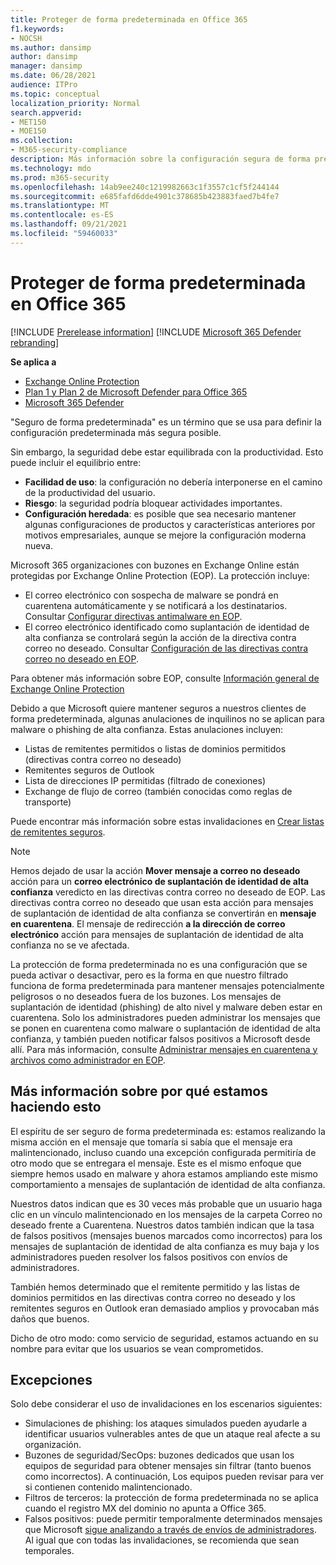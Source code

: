 ```yaml
---
title: Proteger de forma predeterminada en Office 365
f1.keywords:
- NOCSH
ms.author: dansimp
author: dansimp
manager: dansimp
ms.date: 06/28/2021
audience: ITPro
ms.topic: conceptual
localization_priority: Normal
search.appverid:
- MET150
- MOE150
ms.collection:
- M365-security-compliance
description: Más información sobre la configuración segura de forma predeterminada en Exchange Online Protection (EOP)
ms.technology: mdo
ms.prod: m365-security
ms.openlocfilehash: 14ab9ee240c1219982663c1f3557c1cf5f244144
ms.sourcegitcommit: e685fafd6dde4901c378685b423883faed7b4fe7
ms.translationtype: MT
ms.contentlocale: es-ES
ms.lasthandoff: 09/21/2021
ms.locfileid: "59460033"
---
```

# <a name="secure-by-default-in-office-365"></a>Proteger de forma predeterminada en Office 365

[!INCLUDE [Prerelease information](../includes/prerelease.md)]
[!INCLUDE [Microsoft 365 Defender rebranding](../includes/microsoft-defender-for-office.md)]

**Se aplica a**
- [Exchange Online Protection](exchange-online-protection-overview.md)
- [Plan 1 y Plan 2 de Microsoft Defender para Office 365](defender-for-office-365.md)
- [Microsoft 365 Defender](../defender/microsoft-365-defender.md)

"Seguro de forma predeterminada" es un término que se usa para definir la configuración predeterminada más segura posible.

Sin embargo, la seguridad debe estar equilibrada con la productividad. Esto puede incluir el equilibrio entre:

- **Facilidad de uso**: la configuración no debería interponerse en el camino de la productividad del usuario.
- **Riesgo**: la seguridad podría bloquear actividades importantes.
- **Configuración heredada**: es posible que sea necesario mantener algunas configuraciones de productos y características anteriores por motivos empresariales, aunque se mejore la configuración moderna nueva.

Microsoft 365 organizaciones con buzones en Exchange Online están protegidas por Exchange Online Protection (EOP). La protección incluye:

- El correo electrónico con sospecha de malware se pondrá en cuarentena automáticamente y se notificará a los destinatarios. Consultar [Configurar directivas antimalware en EOP](configure-anti-malware-policies.md).
- El correo electrónico identificado como suplantación de identidad de alta confianza se controlará según la acción de la directiva contra correo no deseado. Consultar [Configuración de las directivas contra correo no deseado en EOP](configure-your-spam-filter-policies.md).

Para obtener más información sobre EOP, consulte [Información general de Exchange Online Protection](exchange-online-protection-overview.md)

Debido a que Microsoft quiere mantener seguros a nuestros clientes de forma predeterminada, algunas anulaciones de inquilinos no se aplican para malware o phishing de alta confianza. Estas anulaciones incluyen:

- Listas de remitentes permitidos o listas de dominios permitidos (directivas contra correo no deseado)
- Remitentes seguros de Outlook
- Lista de direcciones IP permitidas (filtrado de conexiones)
- Exchange de flujo de correo (también conocidas como reglas de transporte)

Puede encontrar más información sobre estas invalidaciones en [Crear listas de remitentes seguros](create-safe-sender-lists-in-office-365.md).

> [!NOTE]
> Hemos dejado de usar la acción **Mover mensaje a correo no deseado** acción para un **correo electrónico de suplantación de identidad de alta confianza** veredicto en las directivas contra correo no deseado de EOP. Las directivas contra correo no deseado que usan esta acción para mensajes de suplantación de identidad de alta confianza se convertirán en **mensaje en cuarentena**. El mensaje de redirección **a la dirección de correo electrónico** acción para mensajes de suplantación de identidad de alta confianza no se ve afectada.

La protección de forma predeterminada no es una configuración que se pueda activar o desactivar, pero es la forma en que nuestro filtrado funciona de forma predeterminada para mantener mensajes potencialmente peligrosos o no deseados fuera de los buzones. Los mensajes de suplantación de identidad (phishing) de alto nivel y malware deben estar en cuarentena. Solo los administradores pueden administrar los mensajes que se ponen en cuarentena como malware o suplantación de identidad de alta confianza, y también pueden notificar falsos positivos a Microsoft desde allí. Para más información, consulte [Administrar mensajes en cuarentena y archivos como administrador en EOP](manage-quarantined-messages-and-files.md).

## <a name="more-on-why-were-doing-this"></a>Más información sobre por qué estamos haciendo esto

El espíritu de ser seguro de forma predeterminada es: estamos realizando la misma acción en el mensaje que tomaría si sabía que el mensaje era malintencionado, incluso cuando una excepción configurada permitiría de otro modo que se entregara el mensaje. Este es el mismo enfoque que siempre hemos usado en malware y ahora estamos ampliando este mismo comportamiento a mensajes de suplantación de identidad de alta confianza.

Nuestros datos indican que es 30 veces más probable que un usuario haga clic en un vínculo malintencionado en los mensajes de la carpeta Correo no deseado frente a Cuarentena. Nuestros datos también indican que la tasa de falsos positivos (mensajes buenos marcados como incorrectos) para los mensajes de suplantación de identidad de alta confianza es muy baja y los administradores pueden resolver los falsos positivos con envíos de administradores.

También hemos determinado que el remitente permitido y las listas de dominios permitidos en las directivas contra correo no deseado y los remitentes seguros en Outlook eran demasiado amplios y provocaban más daños que buenos.

Dicho de otro modo: como servicio de seguridad, estamos actuando en su nombre para evitar que los usuarios se vean comprometidos.

## <a name="exceptions"></a>Excepciones

Solo debe considerar el uso de invalidaciones en los escenarios siguientes:

- Simulaciones de phishing: los ataques simulados pueden ayudarle a identificar usuarios vulnerables antes de que un ataque real afecte a su organización.
- Buzones de seguridad/SecOps: buzones dedicados que usan los equipos de seguridad para obtener mensajes sin filtrar (tanto buenos como incorrectos). A continuación, Los equipos pueden revisar para ver si contienen contenido malintencionado.
- Filtros de terceros: la protección de forma predeterminada no se aplica cuando el registro MX del dominio no apunta a Office 365.
- Falsos positivos: puede permitir temporalmente determinados mensajes que Microsoft [sigue analizando a través de envíos de administradores](admin-submission.md). Al igual que con todas las invalidaciones, se recomienda que sean temporales.
